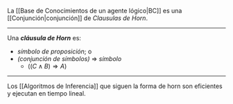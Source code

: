 La [[Base de Conocimientos de un agente lógico|BC]] es una [[Conjunción|conjunción]] de *Clausulas de Horn*.
***
Una ***cláusula de Horn*** es:
- *símbolo de proposición*; o  
- *(conjunción de símbolos)* $⇒$ *símbolo*
	- $((C ∧ B) ⇒ A)$
***
Los [[Algoritmos de Inferencia]] que siguen la forma de horn son eficientes y ejecutan en tiempo lineal.